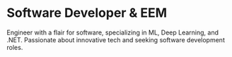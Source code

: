<h1>Software Developer & EEM </h1>
<p>
Engineer with a flair for software, specializing in ML, Deep Learning, and .NET. Passionate about innovative tech and seeking software development roles.
</p>
